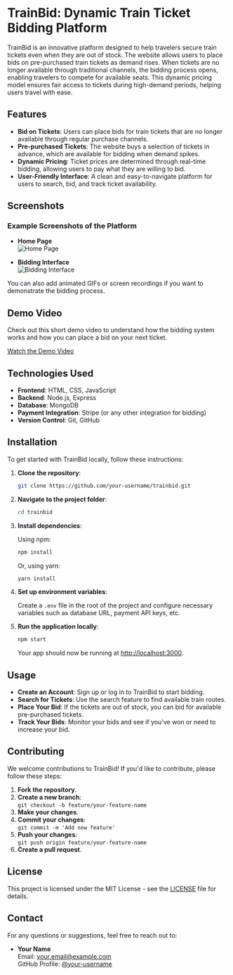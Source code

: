 # TrainBid: Dynamic Train Ticket Bidding Platform

TrainBid is an innovative platform designed to help travelers secure train tickets even when they are out of stock. The website allows users to place bids on pre-purchased train tickets as demand rises. When tickets are no longer available through traditional channels, the bidding process opens, enabling travelers to compete for available seats. This dynamic pricing model ensures fair access to tickets during high-demand periods, helping users travel with ease.

## Features

- **Bid on Tickets**: Users can place bids for train tickets that are no longer available through regular purchase channels.
- **Pre-purchased Tickets**: The website buys a selection of tickets in advance, which are available for bidding when demand spikes.
- **Dynamic Pricing**: Ticket prices are determined through real-time bidding, allowing users to pay what they are willing to bid.
- **User-Friendly Interface**: A clean and easy-to-navigate platform for users to search, bid, and track ticket availability.

## Screenshots

### Example Screenshots of the Platform

- **Home Page**  
  ![Home Page](link-to-your-image.png)
  
- **Bidding Interface**  
  ![Bidding Interface](link-to-your-image.png)

You can also add animated GIFs or screen recordings if you want to demonstrate the bidding process.

## Demo Video

Check out this short demo video to understand how the bidding system works and how you can place a bid on your next ticket.

[Watch the Demo Video](link-to-video)

## Technologies Used

- **Frontend**: HTML, CSS, JavaScript
- **Backend**: Node.js, Express
- **Database**: MongoDB
- **Payment Integration**: Stripe (or any other integration for bidding)
- **Version Control**: Git, GitHub

## Installation

To get started with TrainBid locally, follow these instructions:

1. **Clone the repository**:

    ```bash
    git clone https://github.com/your-username/trainbid.git
    ```

2. **Navigate to the project folder**:

    ```bash
    cd trainbid
    ```

3. **Install dependencies**:

    Using npm:

    ```bash
    npm install
    ```

    Or, using yarn:

    ```bash
    yarn install
    ```

4. **Set up environment variables**:

    Create a `.env` file in the root of the project and configure necessary variables such as database URL, payment API keys, etc.

5. **Run the application locally**:

    ```bash
    npm start
    ```

    Your app should now be running at [http://localhost:3000](http://localhost:3000).

## Usage

- **Create an Account**: Sign up or log in to TrainBid to start bidding.
- **Search for Tickets**: Use the search feature to find available train routes.
- **Place Your Bid**: If the tickets are out of stock, you can bid for available pre-purchased tickets.
- **Track Your Bids**: Monitor your bids and see if you've won or need to increase your bid.

## Contributing

We welcome contributions to TrainBid! If you'd like to contribute, please follow these steps:

1. **Fork the repository**.
2. **Create a new branch**:  
    `git checkout -b feature/your-feature-name`
3. **Make your changes**.
4. **Commit your changes**:  
    `git commit -m 'Add new feature'`
5. **Push your changes**:  
    `git push origin feature/your-feature-name`
6. **Create a pull request**.

## License

This project is licensed under the MIT License - see the [LICENSE](LICENSE) file for details.

## Contact

For any questions or suggestions, feel free to reach out to:

- **Your Name**  
  Email: your.email@example.com  
  GitHub Profile: [@your-username](https://github.com/your-username)

